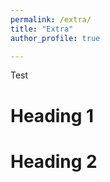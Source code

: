 ```yaml
---
permalink: /extra/
title: "Extra"
author_profile: true

---
```

Test

Heading 1
======

Heading 2
======
